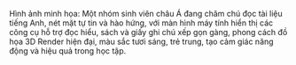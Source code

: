 Hình ảnh minh họa: Một nhóm sinh viên châu Á đang chăm chú đọc tài liệu tiếng Anh, nét mặt tự tin và hào hứng, với màn hình máy tính hiển thị các công cụ hỗ trợ đọc hiểu, sách và giấy ghi chú xếp gọn gàng, phong cách đồ họa 3D Render hiện đại, màu sắc tươi sáng, trẻ trung, tạo cảm giác năng động và hiệu quả trong học tập.